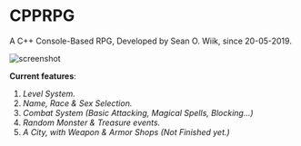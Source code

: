 # CPPRPG

A C++ Console-Based RPG, Developed by Sean O. Wiik, since 20-05-2019.

![screenshot](https://i.imgur.com/rAQWDy6.png)

<b>Current features</b>:
  1. <i>Level System.</i>
  2. <i>Name, Race & Sex Selection.</i>
  3. <i>Combat System (Basic Attacking, Magical Spells, Blocking...)</i>
  4. <i>Random Monster & Treasure events.</i>
  5. <i>A City, with Weapon & Armor Shops (Not Finished yet.)</i>

